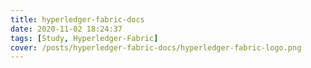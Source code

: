 ```yaml
---
title: hyperledger-fabric-docs
date: 2020-11-02 18:24:37
tags: [Study, Hyperledger-Fabric]
cover: /posts/hyperledger-fabric-docs/hyperledger-fabric-logo.png
---
```

